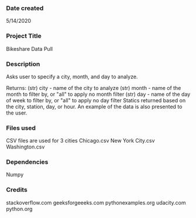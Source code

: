 ### Date created
5/14/2020

### Project Title
Bikeshare Data Pull

### Description
Asks user to specify a city, month, and day to analyze.

  Returns:
      (str) city - name of the city to analyze
      (str) month - name of the month to filter by, or "all" to apply no month filter
      (str) day - name of the day of week to filter by, or "all" to apply no day filter
      Statics returned based on the city, station, day, or hour.
      An example of the data is also presented to the user.

### Files used
CSV files are used for 3 cities
  Chicago.csv
  New York City.csv
  Washington.csv

### Dependencies
  Numpy

### Credits
  stackoverflow.com
  geeksforgeeeks.com
  pythonexamples.org
  udacity.com
  python.org
